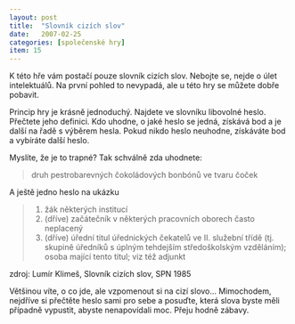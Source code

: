 ```yaml
---
layout: post
title:  "Slovník cizích slov"
date:   2007-02-25
categories: [společenské hry]
item: 15
---
```

K této hře vám postačí pouze slovník cizích slov. Nebojte se, nejde o úlet intelektuálů. Na první pohled to nevypadá, ale u této hry se můžete dobře pobavit.
<!--more-->

Princip hry je krásně jednoduchý. Najdete ve slovníku libovolné heslo. Přečtete jeho definici. Kdo uhodne, o jaké heslo se jedná, získává bod a je další na řadě s výběrem hesla. Pokud nikdo heslo neuhodne, získáváte bod a vybíráte další heslo.

Myslíte, že je to trapné? Tak schválně zda uhodnete:

> druh pestrobarevných čokoládových bonbónů ve tvaru čoček

A ještě jedno heslo na ukázku

> 1) žák některých institucí  
> 2) (dříve) začátečník v některých pracovních oborech často neplacený  
> 3) (dříve) úřední titul úřednických čekatelů ve II. služební třídě (tj. skupině úředníků s úplným tehdejším středoškolským vzděláním); osoba
 mající tento titul; viz též adjunkt

zdroj: Lumír Klimeš, Slovník cizích slov, SPN 1985

Většinou víte, o co jde, ale vzpomenout si na cizí slovo... Mimochodem, nejdříve si přečtěte heslo sami pro sebe a posuďte, která slova byste měli případně vypustit, abyste nenapovídali moc. Přeju hodně zábavy.